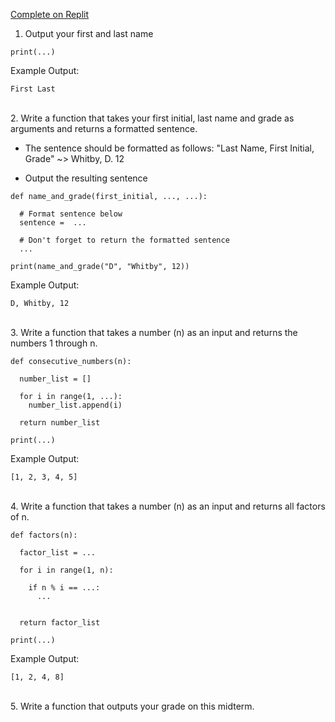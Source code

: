 [Complete on Replit](https://replit.com/@whs-spring-2023)

1. Output your first and last name

```
print(...)
```
Example Output:
```
First Last
```

</br>
2. Write a function that takes your first initial, last name and grade as arguments and returns a formatted sentence. 

- The sentence should be formatted as follows: "Last Name, First Initial, Grade" ~> Whitby, D. 12

- Output the resulting sentence

```
def name_and_grade(first_initial, ..., ...):

  # Format sentence below
  sentence =  ...

  # Don't forget to return the formatted sentence
  ...

print(name_and_grade("D", "Whitby", 12))
```
Example Output:
```
D, Whitby, 12
```

</br>
3. Write a function that takes a number (n) as an input and returns the numbers 1 through n.

```
def consecutive_numbers(n):

  number_list = []

  for i in range(1, ...):
    number_list.append(i)

  return number_list

print(...)
```
Example Output:
```
[1, 2, 3, 4, 5]
```


</br>
4. Write a function that takes a number (n) as an input and returns all factors of n.

```
def factors(n):

  factor_list = ...

  for i in range(1, n):
    
    if n % i == ...:
      ...
      

  return factor_list

print(...)
```
Example Output:
```
[1, 2, 4, 8]
```

</br>
5. Write a function that outputs your grade on this midterm.
